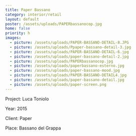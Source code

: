 ```yaml
---
title: Paper Bassano
category: interior/retail
layout: default
poster: /assets/uploads/PAPERbassanocop.jpg
home: false
priority: h
images:
  - picture: /assets/uploads/PAPER-BASSANO-DETAIL-8.JPG
  - picture: /assets/uploads/Ppaper-bassano-detail-3.jpg
  - picture: /assets/uploads/PAPER-BASSANO-DETAIL-6.jpg
  - picture: /assets/uploads/paper-bassano-detail-2.jpg
  - picture: /assets/uploads/PAPERbassanocop.jpg
  - picture: /assets/uploads/paperbassano-esterno.jpg
  - picture: /assets/uploads/paper-bassano-mood.jpg
  - picture: /assets/uploads/PAPER-BASSANO-DETAIL4.jpg
  - picture: /assets/uploads/paper-bassano-detail.jpg
  - picture: /assets/uploads/paper-screen.png
---
```

Project: Luca Toniolo

Year: 2015

Client: Paper

Place: Bassano del Grappa




